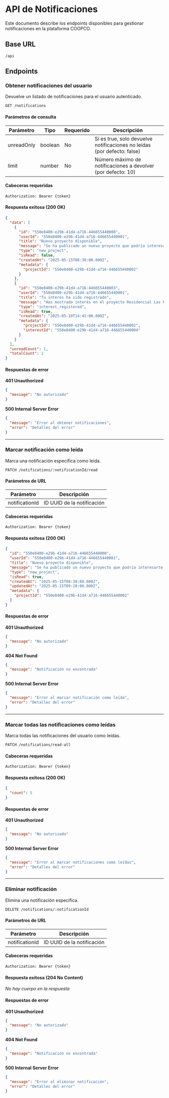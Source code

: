 # API de Notificaciones

Este documento describe los endpoints disponibles para gestionar notificaciones en la plataforma COOPCO.

## Base URL

```
/api
```

## Endpoints

### Obtener notificaciones del usuario

Devuelve un listado de notificaciones para el usuario autenticado.

```
GET /notifications
```

#### Parámetros de consulta

| Parámetro  | Tipo    | Requerido | Descripción                                |
|------------|---------|-----------|-------------------------------------------|
| unreadOnly | boolean | No        | Si es true, solo devuelve notificaciones no leídas (por defecto: false) |
| limit      | number  | No        | Número máximo de notificaciones a devolver (por defecto: 10) |

#### Cabeceras requeridas

```
Authorization: Bearer {token}
```

#### Respuesta exitosa (200 OK)

```json
{
  "data": [
    {
      "id": "550e8400-e29b-41d4-a716-446655440000",
      "userId": "550e8400-e29b-41d4-a716-446655440001",
      "title": "Nuevo proyecto disponible",
      "message": "Se ha publicado un nuevo proyecto que podría interesarte: Residencial Las Palmas",
      "type": "new_project",
      "isRead": false,
      "createdAt": "2025-05-15T08:30:00.000Z",
      "metadata": {
        "projectId": "550e8400-e29b-41d4-a716-446655440002"
      }
    },
    {
      "id": "550e8400-e29b-41d4-a716-446655440003",
      "userId": "550e8400-e29b-41d4-a716-446655440001",
      "title": "Tu interés ha sido registrado",
      "message": "Has mostrado interés en el proyecto Residencial Las Palmas",
      "type": "interest_registered",
      "isRead": true,
      "createdAt": "2025-05-10T14:45:00.000Z",
      "metadata": {
        "projectId": "550e8400-e29b-41d4-a716-446655440002",
        "interestId": "550e8400-e29b-41d4-a716-446655440004"
      }
    }
  ],
  "unreadCount": 1,
  "totalCount": 2
}
```

#### Respuestas de error

**401 Unauthorized**

```json
{
  "message": "No autorizado"
}
```

**500 Internal Server Error**

```json
{
  "message": "Error al obtener notificaciones",
  "error": "Detalles del error"
}
```

---

### Marcar notificación como leída

Marca una notificación específica como leída.

```
PATCH /notifications/:notificationId/read
```

#### Parámetros de URL

| Parámetro     | Descripción               |
|---------------|---------------------------|
| notificationId | ID UUID de la notificación |

#### Cabeceras requeridas

```
Authorization: Bearer {token}
```

#### Respuesta exitosa (200 OK)

```json
{
  "id": "550e8400-e29b-41d4-a716-446655440000",
  "userId": "550e8400-e29b-41d4-a716-446655440001",
  "title": "Nuevo proyecto disponible",
  "message": "Se ha publicado un nuevo proyecto que podría interesarte: Residencial Las Palmas",
  "type": "new_project",
  "isRead": true,
  "createdAt": "2025-05-15T08:30:00.000Z",
  "updatedAt": "2025-05-15T09:20:00.000Z",
  "metadata": {
    "projectId": "550e8400-e29b-41d4-a716-446655440002"
  }
}
```

#### Respuestas de error

**401 Unauthorized**

```json
{
  "message": "No autorizado"
}
```

**404 Not Found**

```json
{
  "message": "Notificación no encontrada"
}
```

**500 Internal Server Error**

```json
{
  "message": "Error al marcar notificación como leída",
  "error": "Detalles del error"
}
```

---

### Marcar todas las notificaciones como leídas

Marca todas las notificaciones del usuario como leídas.

```
PATCH /notifications/read-all
```

#### Cabeceras requeridas

```
Authorization: Bearer {token}
```

#### Respuesta exitosa (200 OK)

```json
{
  "count": 5
}
```

#### Respuestas de error

**401 Unauthorized**

```json
{
  "message": "No autorizado"
}
```

**500 Internal Server Error**

```json
{
  "message": "Error al marcar notificaciones como leídas",
  "error": "Detalles del error"
}
```

---

### Eliminar notificación

Elimina una notificación específica.

```
DELETE /notifications/:notificationId
```

#### Parámetros de URL

| Parámetro     | Descripción               |
|---------------|---------------------------|
| notificationId | ID UUID de la notificación |

#### Cabeceras requeridas

```
Authorization: Bearer {token}
```

#### Respuesta exitosa (204 No Content)

*No hay cuerpo en la respuesta*

#### Respuestas de error

**401 Unauthorized**

```json
{
  "message": "No autorizado"
}
```

**404 Not Found**

```json
{
  "message": "Notificación no encontrada"
}
```

**500 Internal Server Error**

```json
{
  "message": "Error al eliminar notificación",
  "error": "Detalles del error"
}
``` 